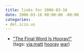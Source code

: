 ```yaml
---
title: links for 2006-03-16
date: 2006-03-16 00:00:00 -08:00
categories:
- del.icio.us
---
```


<ul class="delicious">
	<li>
		<div class="delicious-link"><a href="http://www.fair.org/index.php?page=2842">"The Final Word Is Hooray!"</a></div>
		<div class="delicious-tags">(tags: <a href="http://del.icio.us/torrez/via:matt">via:matt</a> <a href="http://del.icio.us/torrez/hooray">hooray</a> <a href="http://del.icio.us/torrez/war">war</a>)</div>
	</li>
</ul>
